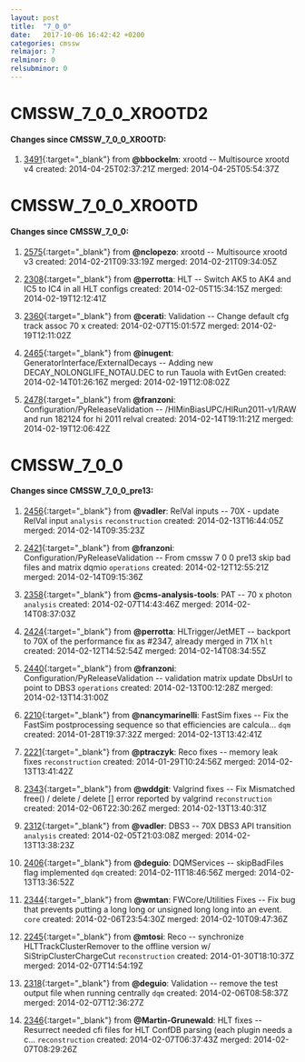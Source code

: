 ```yaml
---
layout: post
title:  "7_0_0"
date:   2017-10-06 16:42:42 +0200
categories: cmssw
relmajor: 7
relminor: 0
relsubminor: 0
---
```


# CMSSW_7_0_0_XROOTD2
#### Changes since CMSSW_7_0_0_XROOTD:

1. [3491](http://github.com/cms-sw/cmssw/pull/3491){:target="_blank"}  from **@bbockelm**: xrootd -- Multisource xrootd v4 created: 2014-04-25T02:37:21Z merged: 2014-04-25T05:54:37Z
# CMSSW_7_0_0_XROOTD
#### Changes since CMSSW_7_0_0:

1. [2575](http://github.com/cms-sw/cmssw/pull/2575){:target="_blank"}  from **@nclopezo**: xrootd -- Multisource xrootd v3 created: 2014-02-21T09:33:19Z merged: 2014-02-21T09:34:05Z

1. [2308](http://github.com/cms-sw/cmssw/pull/2308){:target="_blank"}  from **@perrotta**: HLT -- Switch AK5 to AK4 and IC5 to IC4 in all HLT configs created: 2014-02-05T15:34:15Z merged: 2014-02-19T12:12:41Z

1. [2360](http://github.com/cms-sw/cmssw/pull/2360){:target="_blank"}  from **@cerati**: Validation -- Change default cfg track assoc 70 x created: 2014-02-07T15:01:57Z merged: 2014-02-19T12:11:02Z

1. [2465](http://github.com/cms-sw/cmssw/pull/2465){:target="_blank"}  from **@inugent**: GeneratorInterface/ExternalDecays -- Adding new DECAY_NOLONGLIFE_NOTAU.DEC to run Tauola with EvtGen created: 2014-02-14T01:26:16Z merged: 2014-02-19T12:08:02Z

1. [2478](http://github.com/cms-sw/cmssw/pull/2478){:target="_blank"}  from **@franzoni**:  Configuration/PyReleaseValidation -- /HIMinBiasUPC/HIRun2011-v1/RAW and run 182124 for hi 2011 relval created: 2014-02-14T19:11:21Z merged: 2014-02-19T12:06:42Z
# CMSSW_7_0_0
#### Changes since CMSSW_7_0_0_pre13:

1. [2456](http://github.com/cms-sw/cmssw/pull/2456){:target="_blank"}  from **@vadler**: RelVal inputs -- 70X - update RelVal input `analysis`  `reconstruction`  created: 2014-02-13T16:44:05Z merged: 2014-02-14T09:35:23Z

1. [2421](http://github.com/cms-sw/cmssw/pull/2421){:target="_blank"}  from **@franzoni**: Configuration/PyReleaseValidation -- From cmssw 7 0 0 pre13 skip bad files and matrix dqmio `operations`  created: 2014-02-12T12:55:21Z merged: 2014-02-14T09:15:36Z

1. [2358](http://github.com/cms-sw/cmssw/pull/2358){:target="_blank"}  from **@cms-analysis-tools**: PAT -- 70 x photon `analysis`  created: 2014-02-07T14:43:46Z merged: 2014-02-14T08:37:03Z

1. [2424](http://github.com/cms-sw/cmssw/pull/2424){:target="_blank"}  from **@perrotta**: HLTrigger/JetMET -- backport to 70X of the performance fix as #2347, already merged in 71X `hlt`  created: 2014-02-12T14:52:54Z merged: 2014-02-14T08:34:55Z

1. [2440](http://github.com/cms-sw/cmssw/pull/2440){:target="_blank"}  from **@franzoni**: Configuration/PyReleaseValidation -- validation matrix update DbsUrl to point to DBS3 `operations`  created: 2014-02-13T00:12:28Z merged: 2014-02-13T14:31:00Z

1. [2210](http://github.com/cms-sw/cmssw/pull/2210){:target="_blank"}  from **@nancymarinelli**: FastSim fixes -- Fix the FastSim postprocessing sequence so that efficiencies are calcula... `dqm`  created: 2014-01-28T19:37:32Z merged: 2014-02-13T13:42:41Z

1. [2221](http://github.com/cms-sw/cmssw/pull/2221){:target="_blank"}  from **@ptraczyk**:  Reco fixes -- memory leak fixes `reconstruction`  created: 2014-01-29T10:24:56Z merged: 2014-02-13T13:41:42Z

1. [2343](http://github.com/cms-sw/cmssw/pull/2343){:target="_blank"}  from **@wddgit**: Valgrind fixes -- Fix Mismatched free() / delete / delete [] error reported by valgrind `reconstruction`  created: 2014-02-06T22:30:26Z merged: 2014-02-13T13:40:31Z

1. [2312](http://github.com/cms-sw/cmssw/pull/2312){:target="_blank"}  from **@vadler**: DBS3 -- 70X DBS3 API transition `analysis`  created: 2014-02-05T21:03:08Z merged: 2014-02-13T13:38:23Z

1. [2406](http://github.com/cms-sw/cmssw/pull/2406){:target="_blank"}  from **@deguio**: DQMServices -- skipBadFiles flag implemented `dqm`  created: 2014-02-11T18:46:56Z merged: 2014-02-13T13:36:52Z

1. [2344](http://github.com/cms-sw/cmssw/pull/2344){:target="_blank"}  from **@wmtan**: FWCore/Utilities Fixes -- Fix bug that prevents putting a long long or unsigned long long into an event. `core`  created: 2014-02-06T23:54:30Z merged: 2014-02-10T09:47:36Z

1. [2245](http://github.com/cms-sw/cmssw/pull/2245){:target="_blank"}  from **@mtosi**: Reco -- synchronize HLTTrackClusterRemover to the offline version w/ SiStripClusterChargeCut `reconstruction`  created: 2014-01-30T18:10:37Z merged: 2014-02-07T14:54:19Z

1. [2318](http://github.com/cms-sw/cmssw/pull/2318){:target="_blank"}  from **@deguio**: Validation -- remove the test output file when running centrally `dqm`  created: 2014-02-06T08:58:37Z merged: 2014-02-07T12:36:27Z

1. [2346](http://github.com/cms-sw/cmssw/pull/2346){:target="_blank"}  from **@Martin-Grunewald**: HLT fixes -- Resurrect needed cfi files for HLT ConfDB parsing (each plugin needs a c... `reconstruction`  created: 2014-02-07T06:37:43Z merged: 2014-02-07T08:29:26Z
